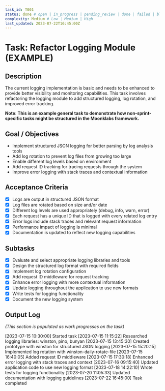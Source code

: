 ```yaml
---
task_id: T001
status: done # open | in_progress | pending_review | done | failed | blocked
complexity: Medium # Low | Medium | High
last_updated: 2023-07-22T16:45:00Z
---
```


# Task: Refactor Logging Module (EXAMPLE)

## Description

The current logging implementation is basic and needs to be enhanced to provide better visibility and monitoring capabilities. This task involves refactoring the logging module to add structured logging, log rotation, and improved error tracking.

**Note: This is an example general task to demonstrate how non-sprint-specific tasks might be structured in the Moonklabs framework.**

## Goal / Objectives

- Implement structured JSON logging for better parsing by log analysis tools
- Add log rotation to prevent log files from growing too large
- Enable different log levels based on environment
- Add request ID tracking for tracing requests through the system
- Improve error logging with stack traces and contextual information

## Acceptance Criteria

- [x] Logs are output in structured JSON format
- [x] Log files are rotated based on size and/or date
- [x] Different log levels are used appropriately (debug, info, warn, error)
- [x] Each request has a unique ID that is logged with every related log entry
- [x] Error logs include stack traces and relevant request information
- [x] Performance impact of logging is minimal
- [x] Documentation is updated to reflect new logging capabilities

## Subtasks

- [x] Evaluate and select appropriate logging libraries and tools
- [x] Design the structured log format with required fields
- [x] Implement log rotation configuration
- [x] Add request ID middleware for request tracking
- [x] Enhance error logging with more contextual information
- [x] Update logging throughout the application to use new formats
- [x] Write tests for logging functionality
- [x] Document the new logging system

## Output Log

_(This section is populated as work progresses on the task)_

[2023-07-15 10:30:00] Started task
[2023-07-15 11:15:22] Researched logging libraries: winston, pino, bunyan
[2023-07-15 13:45:30] Created prototype with winston for structured JSON logging
[2023-07-15 15:20:15] Implemented log rotation with winston-daily-rotate-file
[2023-07-15 16:40:05] Added request ID middleware
[2023-07-15 17:30:18] Enhanced error logging with stack traces and context
[2023-07-16 09:15:40] Updated application code to use new logging format
[2023-07-18 14:22:10] Wrote tests for logging functionality
[2023-07-20 11:05:33] Updated documentation with logging guidelines
[2023-07-22 16:45:00] Task completed
